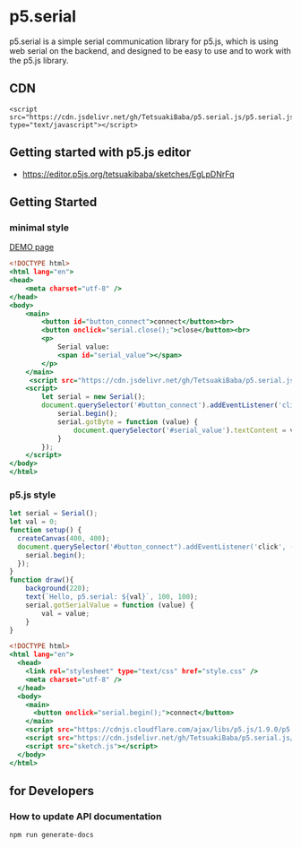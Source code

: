 # p5.serial
p5.serial is a simple serial communication library for p5.js, which is using web serial on the backend, and designed to be easy to use and to work with the p5.js library. 

## CDN
```
<script src="https://cdn.jsdelivr.net/gh/TetsuakiBaba/p5.serial.js/p5.serial.js" type="text/javascript"></script>
```

## Getting started with p5.js editor
  * https://editor.p5js.org/tetsuakibaba/sketches/EgLpDNrFq

## Getting Started

### minimal style
[DEMO page](https://tetsuakibaba.github.io/p5.serial/samples/minimal.html)
```html:index.html
<!DOCTYPE html>
<html lang="en">
<head>
    <meta charset="utf-8" />
</head>
<body>
    <main>
        <button id="button_connect">connect</button><br>
        <button onclick="serial.close();">close</button><br>
        <p>
            Serial value:
            <span id="serial_value"></span>
        </p>
    </main>
     <script src="https://cdn.jsdelivr.net/gh/TetsuakiBaba/p5.serial.js/p5.serial.js" type="text/javascript"></script>
    <script>
        let serial = new Serial();
        document.querySelector('#button_connect').addEventListener('click', () => {
            serial.begin();
            serial.gotByte = function (value) {
                document.querySelector('#serial_value').textContent = value;
            }
        });
    </script>
</body>
</html>
```

### p5.js style

```javascript:sketch.js
let serial = Serial();
let val = 0;
function setup() {
  createCanvas(400, 400);
  document.querySelector('#button_connect").addEventListener('click', () => {
    serial.begin();
  });
}
function draw(){
    background(220);
    text(`Hello, p5.serial: ${val}`, 100, 100);
    serial.gotSerialValue = function (value) {
        val = value;
    }
}
```


```html:index.html
<!DOCTYPE html>
<html lang="en">
  <head>    
    <link rel="stylesheet" type="text/css" href="style.css" />
    <meta charset="utf-8" />
  </head>
  <body>
    <main>
      <button onclick="serial.begin();">connect</button>
    </main>
    <script src="https://cdnjs.cloudflare.com/ajax/libs/p5.js/1.9.0/p5.js"></script>
    <script src="https://cdn.jsdelivr.net/gh/TetsuakiBaba/p5.serial.js/p5.serial.js" type="text/javascript"></script>
    <script src="sketch.js"></script>
  </body>
</html>
```



## for Developers

### How to update API documentation
```bash
npm run generate-docs
```

